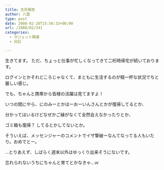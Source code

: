```yaml
---
title: 生存報告
author: 八雲
type: post
date: 2008-02-26T15:56:33+00:00
url: /2008/02/341
categories:
  - ガジェット関連
  - 日記

---
```

生きてます。 ただ、ちょっと仕事が忙しくなってきて二桁時帰宅が続いております。
  
ログインとかそれどころじゃなくて、まともに生活するのが精一杯な状況でちと厳しい感じ。
  
でも、ちゃんと携帯から皆様の活躍は見てますよ！

いつの間にやら、にのみーとかほーおーいんさんとかが復帰してるとか、
  
分かってはいるけどなぜかご縁がなくて全然会えなかったりとか、
  
ゴミ箱も復帰？ してるとかしてないとか。
  
そういえば、メッセンジャーのコメントでイザ撃破ーなんてなってる人もいたり。おめでとー。

…とりあえず、しばらく週末以外はゆっくり出来そうにないです。
  
忘れられないうちにちゃんと育てとかなきゃ…ｗ